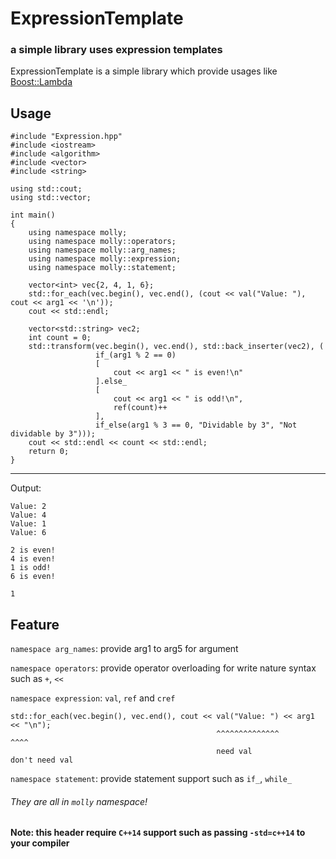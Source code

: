 # ExpressionTemplate

### a simple library uses expression templates

ExpressionTemplate is a simple library which provide usages like [Boost::Lambda](http://www.boost.org/doc/libs/1_64_0/doc/html/lambda.html)

## Usage
    #include "Expression.hpp"
    #include <iostream>
    #include <algorithm>
    #include <vector>
    #include <string>
    
    using std::cout;
    using std::vector;
     
    int main()
    {
        using namespace molly;
        using namespace molly::operators;
        using namespace molly::arg_names;
        using namespace molly::expression;
        using namespace molly::statement;
        
        vector<int> vec{2, 4, 1, 6};
        std::for_each(vec.begin(), vec.end(), (cout << val("Value: "), cout << arg1 << '\n'));
        cout << std::endl;
         
        vector<std::string> vec2;
        int count = 0;
        std::transform(vec.begin(), vec.end(), std::back_inserter(vec2), (
                       if_(arg1 % 2 == 0)
                       [
                           cout << arg1 << " is even!\n"
                       ].else_
                       [
                           cout << arg1 << " is odd!\n",
                           ref(count)++
                       ],
                       if_else(arg1 % 3 == 0, "Dividable by 3", "Not dividable by 3")));
        cout << std::endl << count << std::endl;
        return 0;
    }

------------------
Output:

    Value: 2
    Value: 4
    Value: 1
    Value: 6
    
    2 is even!
    4 is even!
    1 is odd!
    6 is even!
    
    1
    
## Feature
`namespace arg_names`: provide arg1 to arg5 for argument

`namespace operators`: provide operator overloading for write nature syntax such as `+`, `<<`

`namespace expression`: `val`, `ref` and `cref`

    std::for_each(vec.begin(), vec.end(), cout << val("Value: ") << arg1 << "\n");
                                                  ^^^^^^^^^^^^^^            ^^^^
                                                  need val                  don't need val
`namespace statement`: provide statement support such as `if_`, `while_`
###### They are all in `molly` namespace!

#### Note: this header require `C++14` support such as passing `-std=c++14` to your compiler
